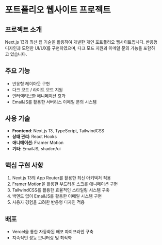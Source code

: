 # 포트폴리오 웹사이트 프로젝트

## 프로젝트 소개
Next.js 13과 최신 웹 기술을 활용하여 개발한 개인 포트폴리오 웹사이트입니다. 반응형 디자인과 모던한 UI/UX를 구현하였으며, 다크 모드 지원과 이메일 문의 기능을 포함하고 있습니다.

## 주요 기능
- 반응형 레이아웃 구현
- 다크 모드 / 라이트 모드 지원
- 인터랙티브한 애니메이션 효과
- EmailJS를 활용한 서버리스 이메일 문의 시스템

## 사용 기술
- **Frontend**: Next.js 13, TypeScript, TailwindCSS
- **상태 관리**: React Hooks
- **애니메이션**: Framer Motion
- **기타**: EmailJS, shadcn/ui

## 핵심 구현 사항
1. Next.js 13의 App Router를 활용한 최신 아키텍처 적용
2. Framer Motion을 활용한 부드러운 스크롤 애니메이션 구현
3. TailwindCSS를 활용한 효율적인 스타일링 시스템 구축
4. 백엔드 없이 EmailJS를 활용한 이메일 시스템 구현
5. 사용자 경험을 고려한 반응형 디자인 적용

## 배포
- Vercel을 통한 자동화된 배포 파이프라인 구축
- 지속적인 성능 모니터링 및 최적화